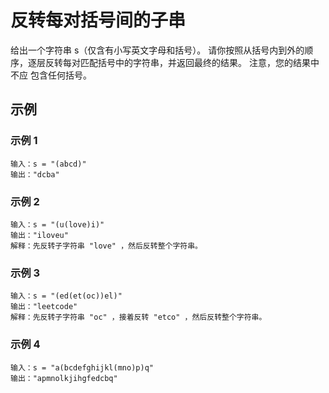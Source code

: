 # 反转每对括号间的子串

给出一个字符串 s（仅含有小写英文字母和括号）。
请你按照从括号内到外的顺序，逐层反转每对匹配括号中的字符串，并返回最终的结果。
注意，您的结果中 不应 包含任何括号。

## 示例

### 示例 1
```
输入：s = "(abcd)"
输出："dcba"
```

### 示例 2
```
输入：s = "(u(love)i)"
输出："iloveu"
解释：先反转子字符串 "love" ，然后反转整个字符串。
```

### 示例 3
```
输入：s = "(ed(et(oc))el)"
输出："leetcode"
解释：先反转子字符串 "oc" ，接着反转 "etco" ，然后反转整个字符串。
```

### 示例 4
```
输入：s = "a(bcdefghijkl(mno)p)q"
输出："apmnolkjihgfedcbq"
```
